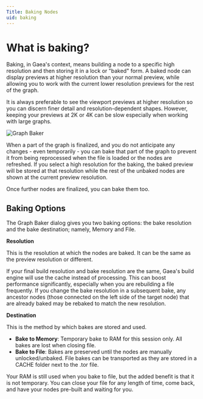 ```yaml
---
Title: Baking Nodes
uid: baking
---
```


# What is baking?

Baking, in Gaea's context, means building a node to a specific high resolution and then storing it in a lock or "baked" form. A baked node can display previews at higher resolution than your normal preview, while allowing you to work with the current lower resolution previews for the rest of the graph.

It is always preferable to see the viewport previews at higher resolution so you can discern finer detail and resolution-dependent shapes. However, keeping your previews at 2K or 4K can be slow especially when working with large graphs.

![Graph Baker](/images/ui/Baker.png)

When a part of the graph is finalized, and you do not anticipate any changes - even temporarily - you can bake that part of the graph to prevent it from being reprocessed when the file is loaded or the nodes are refreshed. If you select a high resolution for the baking, the baked preview will be stored at that resolution while the rest of the unbaked nodes are shown at the current preview resolution.

Once further nodes are finalized, you can bake them too.

## Baking Options

The Graph Baker dialog gives you two baking options: the bake resolution and the bake destination; namely, Memory and File.

**Resolution**

This is the resolution at which the nodes are baked. It can be the same as the preview resolution or different.

If your final build resolution and bake resolution are the same, Gaea's build engine will use the cache instead of processing. This can boost performance significantly, especially when you are rebuilding a file frequently. If you change the bake resolution in a subsequent bake, any ancestor nodes (those connected on the left side of the target node) that are already baked may be rebaked to match the new resolution.

**Destination**

This is the method by which bakes are stored and used.
- **Bake to Memory**: Temporary bake to RAM for this session only. All bakes are lost when closing file.
- **Bake to File**: Bakes are preserved until the nodes are manually unlocked/unbaked. File bakes can be transported as they are stored in a CACHE folder next to the .tor file.

Your RAM is still used when you bake to file, but the added benefit is that it is not temporary. You can close your file for any length of time, come back, and have your nodes pre-built and waiting for you.

